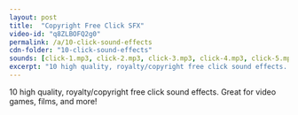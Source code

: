```yaml
---
layout: post
title:  "Copyright Free Click SFX"
video-id: "q8ZLBOFQ2g0"
permalink: /a/10-click-sound-effects
cdn-folder: "10-click-sound-effects"
sounds: [click-1.mp3, click-2.mp3, click-3.mp3, click-4.mp3, click-5.mp3, click-6.mp3, click-7.mp3, click-8.mp3, click-9.mp3, click-10.mp3]
excerpt: "10 high quality, royalty/copyright free click sound effects. Great for video games, films, and more!"
---
```


10 high quality, royalty/copyright free click sound effects. Great for video games, films, and more!

